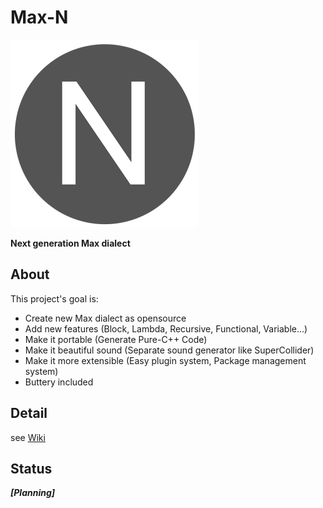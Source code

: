 # Max-N

![Max-N.png](pic/Max-N.png)

**Next generation Max dialect**

## About

This project's goal is:

- Create new Max dialect as opensource
- Add new features (Block, Lambda, Recursive, Functional, Variable...)
- Make it portable (Generate Pure-C++ Code)
- Make it beautiful sound (Separate sound generator like SuperCollider)
- Make it more extensible (Easy plugin system, Package management system)
- Buttery included

## Detail

see [Wiki](https://github.com/atmarksharp/Max-N/wiki)

## Status

_**[Planning]**_
